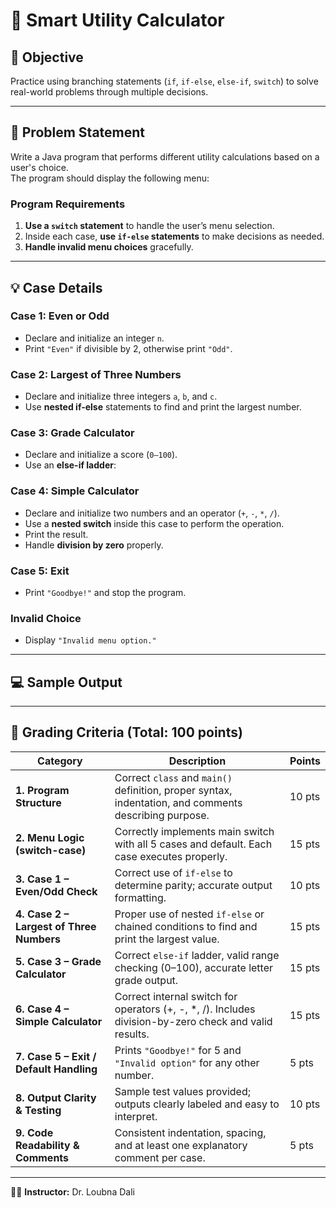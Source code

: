 # 🧮 Smart Utility Calculator

## 🎯 Objective
Practice using branching statements (`if`, `if-else`, `else-if`, `switch`) to solve real-world problems through multiple decisions.

---

## 📝 Problem Statement
Write a Java program that performs different utility calculations based on a user's choice.  
The program should display the following menu:


### Program Requirements

1. **Use a `switch` statement** to handle the user’s menu selection.  
2. Inside each case, **use `if-else` statements** to make decisions as needed.  
3. **Handle invalid menu choices** gracefully.

---

## 💡 Case Details

### **Case 1: Even or Odd**
- Declare and initialize an integer `n`.
- Print `"Even"` if divisible by 2, otherwise print `"Odd"`.

### **Case 2: Largest of Three Numbers**
- Declare and initialize three integers `a`, `b`, and `c`.
- Use **nested if-else** statements to find and print the largest number.

### **Case 3: Grade Calculator**
- Declare and initialize a score (`0–100`).
- Use an **else-if ladder**:


### **Case 4: Simple Calculator**
- Declare and initialize two numbers and an operator (`+`, `-`, `*`, `/`).
- Use a **nested switch** inside this case to perform the operation.
- Print the result.
- Handle **division by zero** properly.

### **Case 5: Exit**
- Print `"Goodbye!"` and stop the program.

### **Invalid Choice**
- Display `"Invalid menu option."`

---

## 💻 Sample Output


---

## 🧾 Grading Criteria (Total: 100 points)

| Category | Description | Points |
|-----------|--------------|--------|
| **1. Program Structure** | Correct `class` and `main()` definition, proper syntax, indentation, and comments describing purpose. | 10 pts |
| **2. Menu Logic (switch-case)** | Correctly implements main switch with all 5 cases and default. Each case executes properly. | 15 pts |
| **3. Case 1 – Even/Odd Check** | Correct use of `if-else` to determine parity; accurate output formatting. | 10 pts |
| **4. Case 2 – Largest of Three Numbers** | Proper use of nested `if-else` or chained conditions to find and print the largest value. | 15 pts |
| **5. Case 3 – Grade Calculator** | Correct `else-if` ladder, valid range checking (0–100), accurate letter grade output. | 15 pts |
| **6. Case 4 – Simple Calculator** | Correct internal switch for operators (+, -, *, /). Includes division-by-zero check and valid results. | 15 pts |
| **7. Case 5 – Exit / Default Handling** | Prints `"Goodbye!"` for 5 and `"Invalid option"` for any other number. | 5 pts |
| **8. Output Clarity & Testing** | Sample test values provided; outputs clearly labeled and easy to interpret. | 10 pts |
| **9. Code Readability & Comments** | Consistent indentation, spacing, and at least one explanatory comment per case. | 5 pts |

---

👩‍🏫 **Instructor:** Dr. Loubna Dali

